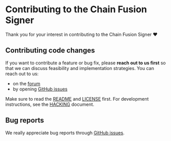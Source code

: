 # Contributing to the Chain Fusion Signer

Thank you for your interest in contributing to the Chain Fusion Signer ❤️

## Contributing code changes

If you want to contribute a feature or bug fix, please **reach out to us first** so that we can discuss feasibility and implementation strategies. You can reach out to us:
* on the [forum]
* by opening [GitHub issues]

Make sure to read the [README] and [LICENSE] first. For development instructions, see the [HACKING] document.

## Bug reports

We really appreciate bug reports through [GitHub issues].

[GitHub issues]: https://github.com/dfinity/chain-fusion-signer/issues
[forum]: https://forum.dfinity.org/
[LICENSE]: LICENSE
[HACKING]: HACKING.md
[README]: README.md
